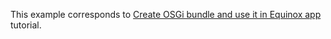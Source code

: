This example corresponds to [Create OSGi bundle and use it in Equinox app](../../../../wiki/Create-OSGi-bundle-and-use-it-in-Equinox-app) tutorial.
